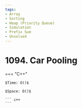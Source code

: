 ```yaml
---
tags:
- Array
- Sorting
- Heap (Priority Queue)
- Simulation
- Prefix Sum
- Unsolved
---
```



# 1094. Car Pooling

=== "C++"

    $Time: O()$

    $Space: O()$

    ``` c++
    ```